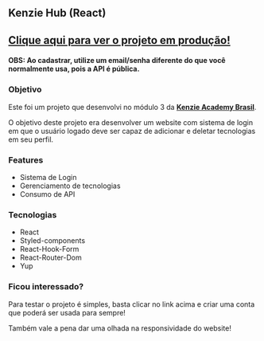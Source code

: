 Kenzie Hub (React)
---

## [Clique aqui para ver o projeto em produção!](https://react-entrega-s2-kenzie-hub-leonardoliska.vercel.app/)

#### **OBS: Ao cadastrar, utilize um email/senha diferente do que você normalmente usa, pois a API é pública.**

### Objetivo

Este foi um projeto que desenvolvi no módulo 3 da [**Kenzie Academy Brasil**](https://www.linkedin.com/school/kenzie-brasil/).

O objetivo deste projeto era desenvolver um website com sistema de login em que o usuário logado deve ser capaz de adicionar e deletar tecnologias em seu perfil.

### Features

- Sistema de Login
- Gerenciamento de tecnologias
- Consumo de API

### Tecnologias

- React
- Styled-components
- React-Hook-Form
- React-Router-Dom
- Yup

### Ficou interessado?

Para testar o projeto é simples, basta clicar no link acima e criar uma conta que poderá ser usada para sempre!

Também vale a pena dar uma olhada na responsividade do website!
